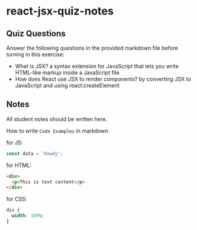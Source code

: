 # react-jsx-quiz-notes

## Quiz Questions

Answer the following questions in the provided markdown file before turning in this exercise:

- What is JSX?
  a syntax extension for JavaScript that lets you write HTML-like markup inside a JavaScript file
- How does React use JSX to render components?
  by converting JSX to JavaScript and using react.createElement

## Notes

All student notes should be written here.

How to write `Code Examples` in markdown

for JS:

```javascript
const data = 'Howdy';
```

for HTML:

```html
<div>
  <p>This is text content</p>
</div>
```

for CSS:

```css
div {
  width: 100%;
}
```

